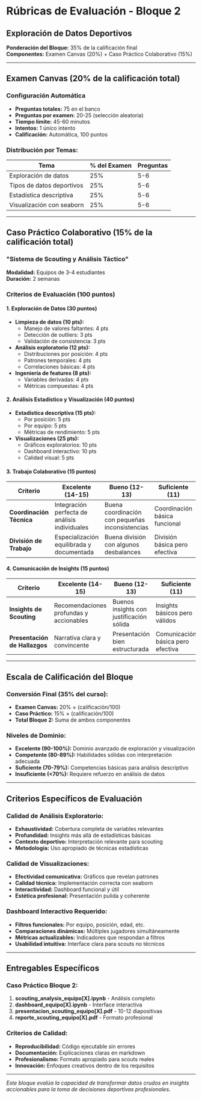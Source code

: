 # Rúbricas de Evaluación - Bloque 2
## Exploración de Datos Deportivos

**Ponderación del Bloque:** 35% de la calificación final  
**Componentes:** Examen Canvas (20%) + Caso Práctico Colaborativo (15%)

---

## Examen Canvas (20% de la calificación total)

### Configuración Automática
- **Preguntas totales:** 75 en el banco
- **Preguntas por examen:** 20-25 (selección aleatoria)
- **Tiempo límite:** 45-60 minutos
- **Intentos:** 1 único intento
- **Calificación:** Automática, 100 puntos

### Distribución por Temas:
| Tema | % del Examen | Preguntas |
|------|--------------|-----------|
| Exploración de datos | 25% | 5-6 |
| Tipos de datos deportivos | 25% | 5-6 |
| Estadística descriptiva | 25% | 5-6 |
| Visualización con seaborn | 25% | 5-6 |

---

## Caso Práctico Colaborativo (15% de la calificación total)

### "Sistema de Scouting y Análisis Táctico"
**Modalidad:** Equipos de 3-4 estudiantes  
**Duración:** 2 semanas

### Criterios de Evaluación (100 puntos)

#### 1. Exploración de Datos (30 puntos)
- **Limpieza de datos (10 pts):**
  - Manejo de valores faltantes: 4 pts
  - Detección de outliers: 3 pts
  - Validación de consistencia: 3 pts
- **Análisis exploratorio (12 pts):**
  - Distribuciones por posición: 4 pts
  - Patrones temporales: 4 pts
  - Correlaciones básicas: 4 pts
- **Ingeniería de features (8 pts):**
  - Variables derivadas: 4 pts
  - Métricas compuestas: 4 pts

#### 2. Análisis Estadístico y Visualización (40 puntos)
- **Estadística descriptiva (15 pts):**
  - Por posición: 5 pts
  - Por equipo: 5 pts
  - Métricas de rendimiento: 5 pts
- **Visualizaciones (25 pts):**
  - Gráficos exploratorios: 10 pts
  - Dashboard interactivo: 10 pts
  - Calidad visual: 5 pts

#### 3. Trabajo Colaborativo (15 puntos)
| Criterio | Excelente (14-15) | Bueno (12-13) | Suficiente (11) | Insuficiente (<11) |
|----------|-------------------|---------------|-----------------|-------------------|
| **Coordinación Técnica** | Integración perfecta de análisis individuales | Buena coordinación con pequeñas inconsistencias | Coordinación básica funcional | Falta de coordinación evidente |
| **División de Trabajo** | Especialización equilibrada y documentada | Buena división con algunos desbalances | División básica pero efectiva | División desigual o confusa |

#### 4. Comunicación de Insights (15 puntos)
| Criterio | Excelente (14-15) | Bueno (12-13) | Suficiente (11) | Insuficiente (<11) |
|----------|-------------------|---------------|-----------------|-------------------|
| **Insights de Scouting** | Recomendaciones profundas y accionables | Buenos insights con justificación sólida | Insights básicos pero válidos | Insights superficiales o incorrectos |
| **Presentación de Hallazgos** | Narrativa clara y convincente | Presentación bien estructurada | Comunicación básica pero efectiva | Presentación confusa o desorganizada |

---

## Escala de Calificación del Bloque

### Conversión Final (35% del curso):
- **Examen Canvas:** 20% × (calificación/100)
- **Caso Práctico:** 15% × (calificación/100)
- **Total Bloque 2:** Suma de ambos componentes

### Niveles de Dominio:
- **Excelente (90-100%):** Dominio avanzado de exploración y visualización
- **Competente (80-89%):** Habilidades sólidas con interpretación adecuada
- **Suficiente (70-79%):** Competencias básicas para análisis descriptivo
- **Insuficiente (<70%):** Requiere refuerzo en análisis de datos

---

## Criterios Específicos de Evaluación

### Calidad de Análisis Exploratorio:
- **Exhaustividad:** Cobertura completa de variables relevantes
- **Profundidad:** Insights más allá de estadísticas básicas
- **Contexto deportivo:** Interpretación relevante para scouting
- **Metodología:** Uso apropiado de técnicas estadísticas

### Calidad de Visualizaciones:
- **Efectividad comunicativa:** Gráficos que revelan patrones
- **Calidad técnica:** Implementación correcta con seaborn
- **Interactividad:** Dashboard funcional y útil
- **Estética profesional:** Presentación pulida y coherente

### Dashboard Interactivo Requerido:
- **Filtros funcionales:** Por equipo, posición, edad, etc.
- **Comparaciones dinámicas:** Múltiples jugadores simultáneamente
- **Métricas actualizables:** Indicadores que respondan a filtros
- **Usabilidad intuitiva:** Interface clara para scouts no técnicos

---

## Entregables Específicos

### Caso Práctico Bloque 2:
1. **scouting_analysis_equipo[X].ipynb** - Análisis completo
2. **dashboard_equipo[X].ipynb** - Interface interactiva
3. **presentacion_scouting_equipo[X].pdf** - 10-12 diapositivas
4. **reporte_scouting_equipo[X].pdf** - Formato profesional

### Criterios de Calidad:
- **Reproducibilidad:** Código ejecutable sin errores
- **Documentación:** Explicaciones claras en markdown
- **Profesionalismo:** Formato apropiado para scouts reales
- **Innovación:** Enfoques creativos dentro de los requisitos

---

*Este bloque evalúa la capacidad de transformar datos crudos en insights accionables para la toma de decisiones deportivas profesionales.*